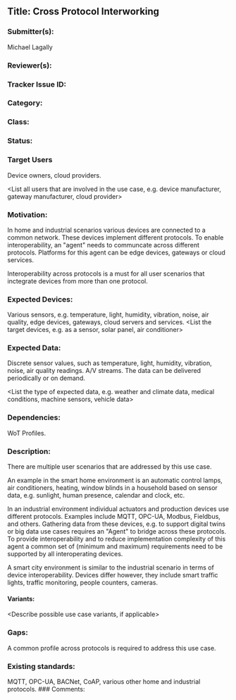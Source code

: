 ## Title: Cross Protocol Interworking
### Submitter(s): 

Michael Lagally

### Reviewer(s):

<Suggest reviewers>

### Tracker Issue ID:


### Category:

<please leave blank>

### Class: 

<please leave blank>

### Status: 

<please leave blank>

### Target Users

Device owners, cloud providers.


<List all users that are involved in the use case, e.g. device manufacturer, gateway manufacturer, cloud provider>

### Motivation:

<Provide a description of the problem that is solved by the use case and a reason why this use case is important for the users>

In home and industrial scenarios various devices are connected to a common network. These devices implement different protocols. To enable interoperability, an "agent" needs to communcate across different protocols. Platforms for this agent can be  edge devices, gateways or cloud services.

Interoperability across protocols is a must for all user scenarios that inctegrate devices from more than one protocol.

### Expected Devices:

Various sensors, e.g. temperature, light, humidity, vibration, noise, air quality, edge devices, gateways, cloud servers and services.
<List the target devices, e.g. as a sensor, solar panel, air conditioner>

### Expected Data:

Discrete sensor values, such as temperature, light, humidity, vibration, noise, air quality readings.
A/V streams.
The data can be delivered periodically or on demand.
 
<List the type of expected data, e.g. weather and climate data, medical conditions, machine sensors, vehicle data>

### Dependencies:

<List the affected WoT deliverables>
WoT Profiles.

### Description:

There are multiple user scenarios that are addressed by this use case. 

An example in the smart home environment is an automatic control lamps, air conditioners, heating, window blinds in a household 
based on sensor data, e.g. sunlight, human presence, calendar and clock, etc.

In an industrial environment individual actuators and production devices use different protocols. 
Examples include MQTT, OPC-UA, Modbus, Fieldbus, and others.
Gathering data from these devices, e.g. to support digital twins or big data use cases requires an "Agent" to bridge across these protocols.
To provide interoperability and to reduce implementation complexity of this agent a common set of (minimum and maximum) 
requirements need to be supported by all interoperating devices. 

A smart city environment is similar to the industrial scenario in terms of device interoperability. Devices differ however, 
they include smart traffic lights, traffic monitoring, people counters, cameras.

#### Variants:

<Describe possible use case variants, if applicable>

### Gaps:

<Describe any gaps that are not addressed in the current WoT work items>
A common profile across protocols is required to address this use case. 

### Existing standards:

<Provide links to relevant standards that are relevant for this use case>
MQTT, OPC-UA, BACNet, CoAP, various other home and industrial protocols.
### Comments:


